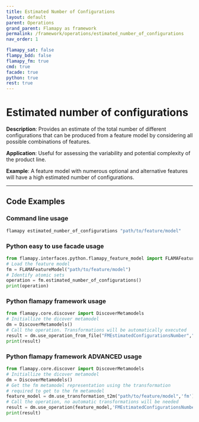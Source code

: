 ```yaml
---
title: Estimated Number of Configurations
layout: default
parent: Operations
grand_parent: Flamapy as framework
permalink: /framework/operations/estimated_number_of_configurations
nav_order: 1

flamapy_sat: false
flampy_bdd: false
flamapy_fm: true
cmd: true
facade: true
python: true
rest: true
---
```


# Estimated number of configurations
**Description**: 
Provides an estimate of the total number of different configurations that can be produced from a feature model by considering all possible combinations of features.

**Application**: 
Useful for assessing the variability and potential complexity of the product line.

**Example**: 
A feature model with numerous optional and alternative features will have a high estimated number of configurations.


---
## Code Examples

### Command line usage
```bash
flamapy estimated_number_of_configurations "path/to/feature/model"
```

### Python easy to use facade usage
```python
from flamapy.interfaces.python.flamapy_feature_model import FLAMAFeatureModel
# Load the feature model
fm = FLAMAFeatureModel("path/to/feature/model")
# Identify atomic sets
operation = fm.estimated_number_of_configurations()
print(operation)
```

### Python flamapy framework usage
```python
from flamapy.core.discover import DiscoverMetamodels
# Initiallize the dicover metamodel
dm = DiscoverMetamodels()
# Call the operation. Transformations will be automatically executed
result = dm.use_operation_from_file("FMEstimatedConfigurationsNumber","path/to/feature/model")
print(result)
```
### Python flamapy framework **ADVANCED** usage
```python
from flamapy.core.discover import DiscoverMetamodels
# Initiallize the dicover metamodel
dm = DiscoverMetamodels()
# Get the fm metamodel representation using the transformation 
# required to get to the fm metamodel
feature_model = dm.use_transformation_t2m("path/to/feature/model",'fm') 
# Call the operation, no automatic transformations will be needed
result = dm.use_operation(feature_model,'FMEstimatedConfigurationsNumber').get_result()
print(result)
```